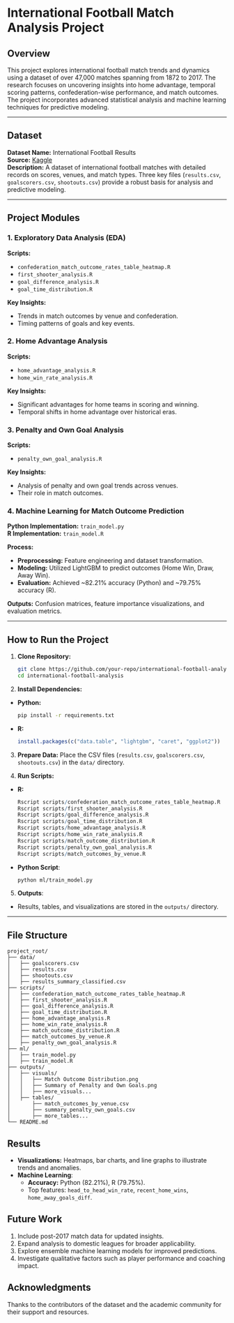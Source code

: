 ﻿# International Football Match Analysis Project

## Overview

This project explores international football match trends and dynamics using a dataset of over 47,000 matches spanning from 1872 to 2017. The research focuses on uncovering insights into home advantage, temporal scoring patterns, confederation-wise performance, and match outcomes. The project incorporates advanced statistical analysis and machine learning techniques for predictive modeling.

---

## Dataset

**Dataset Name:** International Football Results  
**Source:** [Kaggle](https://www.kaggle.com/datasets/martj42/international-football-results-from-1872-to-2017)  
**Description:** A dataset of international football matches with detailed records on scores, venues, and match types. Three key files (`results.csv`, `goalscorers.csv`, `shootouts.csv`) provide a robust basis for analysis and predictive modeling.

---

## Project Modules

### 1. Exploratory Data Analysis (EDA)

**Scripts:**

- `confederation_match_outcome_rates_table_heatmap.R`
- `first_shooter_analysis.R`
- `goal_difference_analysis.R`
- `goal_time_distribution.R`

**Key Insights:**

- Trends in match outcomes by venue and confederation.
- Timing patterns of goals and key events.

### 2. Home Advantage Analysis

**Scripts:**

- `home_advantage_analysis.R`
- `home_win_rate_analysis.R`

**Key Insights:**

- Significant advantages for home teams in scoring and winning.
- Temporal shifts in home advantage over historical eras.

### 3. Penalty and Own Goal Analysis

**Scripts:**

- `penalty_own_goal_analysis.R`

**Key Insights:**

- Analysis of penalty and own goal trends across venues.
- Their role in match outcomes.

### 4. Machine Learning for Match Outcome Prediction

**Python Implementation:** `train_model.py`  
**R Implementation:** `train_model.R`

**Process:**

- **Preprocessing:** Feature engineering and dataset transformation.
- **Modeling:** Utilized LightGBM to predict outcomes (Home Win, Draw, Away Win).
- **Evaluation:** Achieved ~82.21% accuracy (Python) and ~79.75% accuracy (R).

**Outputs:** Confusion matrices, feature importance visualizations, and evaluation metrics.

---

## How to Run the Project

1. **Clone Repository:**
   ```bash
   git clone https://github.com/your-repo/international-football-analysis.git
   cd international-football-analysis
2. **Install Dependencies:**

- **Python:**

   ```bash
   pip install -r requirements.txt
- **R:**
   ```r
   install.packages(c("data.table", "lightgbm", "caret", "ggplot2"))
3. **Prepare Data:** Place the CSV files (`results.csv`, `goalscorers.csv`, `shootouts.csv`) in the `data/` directory.

4. **Run Scripts:**
- **R:**
   ```r
   Rscript scripts/confederation_match_outcome_rates_table_heatmap.R
   Rscript scripts/first_shooter_analysis.R
   Rscript scripts/goal_difference_analysis.R
   Rscript scripts/goal_time_distribution.R
   Rscript scripts/home_advantage_analysis.R
   Rscript scripts/home_win_rate_analysis.R
   Rscript scripts/match_outcome_distribution.R
   Rscript scripts/penalty_own_goal_analysis.R
   Rscript scripts/match_outcomes_by_venue.R
- **Python Script**:
	```bash 
	python ml/train_model.py
5. **Outputs**:
-   Results, tables, and visualizations are stored in the `outputs/` directory.
---

## File Structure
    project_root/
    ├── data/
    │   ├── goalscorers.csv
    │   ├── results.csv
    │   ├── shootouts.csv
    │   ├── results_summary_classified.csv
    ├── scripts/
    │   ├── confederation_match_outcome_rates_table_heatmap.R
    │   ├── first_shooter_analysis.R
    │   ├── goal_difference_analysis.R
    │   ├── goal_time_distribution.R
    │   ├── home_advantage_analysis.R
    │   ├── home_win_rate_analysis.R
    │   ├── match_outcome_distribution.R
    │   ├── match_outcomes_by_venue.R
    │   ├── penalty_own_goal_analysis.R
    ├── ml/
    │   ├── train_model.py
    │   ├── train_model.R
    ├── outputs/
    │   ├── visuals/
    │   │   ├── Match Outcome Distribution.png
    │   │   ├── Summary of Penalty and Own Goals.png
    │   │   ├── more_visuals...
    │   ├── tables/
    │       ├── match_outcomes_by_venue.csv
    │       ├── summary_penalty_own_goals.csv
    │       ├── more_tables...
    └── README.md

## Results

-   **Visualizations:** Heatmaps, bar charts, and line graphs to illustrate trends and anomalies.
-   **Machine Learning**:
    -   **Accuracy:** Python (82.21%), R (79.75%).
    -   Top features: `head_to_head_win_rate`, `recent_home_wins`, `home_away_goals_diff`.

## Future Work

1.  Include post-2017 match data for updated insights.
2.  Expand analysis to domestic leagues for broader applicability.
3.  Explore ensemble machine learning models for improved predictions.
4.  Investigate qualitative factors such as player performance and coaching impact.
## Acknowledgments
Thanks to the contributors of the dataset and the academic community for their support and resources.

